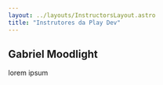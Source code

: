 ```yaml
---
layout: ../layouts/InstructorsLayout.astro
title: "Instrutores da Play Dev"
---
```


<style>
  @import 'animate.css';

  /* .dev-img {
    animation: jackInTheBox;
    animation-duration: 1s;
  } */

  .jello:hover {
    cursor: pointer;
    animation: jello;
    animation-duration: 1s;
  }

  .gm-wrapper::before {
    content: "";
    position: absolute;
    top: -21px;
    left: 50px;
    transform: translateX(-50%) rotate(45deg);
    background-color: rgb(231, 231, 231);
    width: 10px;
    height: 10px;
    display: none;
  }

  .gm-wrapper::after {
    content: "Hello World!";
    font-family: 'gg sans';
    font-size: 14px;
    justify-content: center;
    align-items: center;
    position: absolute;
    top: 0;
    left: 80px;
    transform: translateY(-140%) translateX(-50%);
    color: rgb(10, 10, 10);
    background-color: rgb(231, 231, 231);
    width: 90px;
    height: 40px;
    border-radius: 0.125rem;
    display: none;
  }

  .gm-wrapper:hover::before {
    display: block;
  }

  .gm-wrapper:hover::after {
    display: flex;
  }

</style>

## Gabriel Moodlight

lorem ipsum